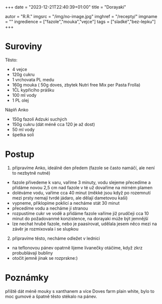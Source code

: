 +++
date = "2023-12-21T22:40:39+01:00"
title = "Dorayaki"

autor = "R.R."
imgsrc = "/img/no-image.jpg"
imghref = "/recepty/"
imgname = ""
ingredience = ["fazole","mouka","vejce"]
tags = ["sladké","bez-lepku"]
+++

# Suroviny 
Těsto:
- 4 vejce
- 120g cukru
- 1 vrchovata PL medu
- 160g mouka ( 50g doves, zbytek Nutri free Mix per Pasta Frolla)
- 1ČL kypřicího prášku
- 100 ml vody
- 1 PL olej

Náplň Anko
- 150g fazolí Adzuki suchých
- 150g cukru (dát méně cca 120 je až dost)
- 50 ml vody
- špetka soli



# Postup
1. připravíme Anko, ideálně den předem (fazole se často namáčí, ale není to nezbytně nutné)
  - fazole přivedeme k varu, vaříme 3 minuty, vodu slejeme přecedíme a přidáme novou 2,5 cm nad fazole v té už dovaříme na mírném plamen
  - doléváme vodu, vaříme cca 40 minut (měkké jsou když po rozemnutí mezi prsty nemají tvrdé jádaro, ale dělají dametovou kaši)
  - vypneme, přiklopíme poklicí a necháme stát 30 minut
  - přecedíme vodu a necháme jí stranou
  - rozpustíme cukr ve vodě a přidáme fazole vaříme již prudčeji cca 10 minut do požadovanmé konzistence, na dorayaki múže být jemnější
  - lze nechat hrubé fazole, nebo je paasírovat, udělala jesem něco mezi na závěr je rozmixovala i se slupkou
2. připravíme těsto, necháme odležet v lednici
 - na teflonovou pánev opatrně lijeme lívanečky otáčíme, když zkrz probublávají bubliny
 - otočit jemně jinak se rozprskne:)

 # Poznámky
 příště dát méně mouky s xanthanem a více Doves farm plain white, bylo to moc gumové a špatně těsto stékalo na pánev.

 





<!--
-->
